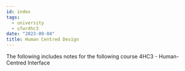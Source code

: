 ```yaml
---
id: index
tags:
  - university
  - sfwr4hc3
date: "2023-09-04"
title: Human Centred Design
---
```


The following includes notes for the following course 4HC3 - Human-Centred Interface
